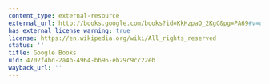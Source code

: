 ```yaml
---
content_type: external-resource
external_url: http://books.google.com/books?id=KkHzpaO_2KgC&pg=PA69#v=onepage
has_external_license_warning: true
license: https://en.wikipedia.org/wiki/All_rights_reserved
status: ''
title: Google Books
uid: 4702f4bd-2a4b-4964-bb96-eb29c9cc22eb
wayback_url: ''
---
```

